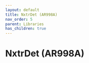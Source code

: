 ```yaml
---
layout: default
title: NxtrDet (AR998A)
nav_order: 5
parent: Libraries
has_children: true
---
```

# NxtrDet (AR998A)
